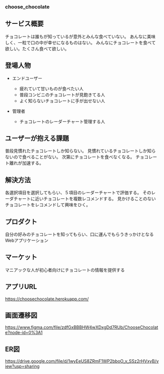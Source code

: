 ### choose_chocolate

## サービス概要

チョコレートは誰もが知っているが意外とみんな食べていない。
あんなに美味しく、一粒で口の中が幸せになるものはない。
みんなにチョコレートを食べて欲しい。たくさん食べて欲しい。

## 登場人物

- エンドユーザー
  - 疲れていて甘いものが食べたい人
  - 普段コンビニのチョコレートが見飽きてる人
  - よく知らないチョコレートに手が出せない人

- 管理者
  - チョコレートのレーダーチャート管理する人

## ユーザーが抱える課題

普段見慣れたチョコレートしか知らない。
見慣れているチョコレートしか知らないので食べることがない。
次第にチョコレートを食べなくなる。
チョコレート離れが加速する。

## 解決方法

各選択項目を選択してもらい、５項目のレーダーチャートで評価する。
そのレーダチャートに近いチョコレートを複数レコメンドする。
見かけることのないチョコレートをレコメンドして興味をひく。

## プロダクト

自分の好みのチョコレートを知ってもらい、口に運んでもらうきっかけとなるWebアプリケーション

## マーケット

マニアックな人が初心者向けにチョコレートの情報を提供する

## アプリURL
https://choosechocolate.herokuapp.com/

## 画面遷移図
https://www.figma.com/file/zdfGxBBBHW4wXDxgDd7RUb/ChooseChocolate?node-id=0%3A1

## ER図
https://drive.google.com/file/d/1wyEeUS8ZRmF1WP2bboO_v_SSz2rHVxyB/view?usp=sharing
